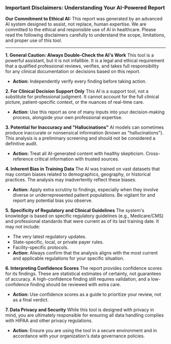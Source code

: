 ### Important Disclaimers: Understanding Your AI-Powered Report

**Our Commitment to Ethical AI:** This report was generated by an advanced AI system designed to assist, not replace, human expertise. We are committed to the ethical and responsible use of AI in healthcare. Please read the following disclaimers carefully to understand the scope, limitations, and proper use of this tool.

---

**1. General Caution: Always Double-Check the AI's Work**
This tool is a powerful assistant, but it is not infallible. It is a legal and ethical requirement that a qualified professional reviews, verifies, and takes full responsibility for any clinical documentation or decisions based on this report.
*   **Action:** Independently verify every finding before taking action.

**2. For Clinical Decision Support Only**
This AI is a support tool, not a substitute for professional judgment. It cannot account for the full clinical picture, patient-specific context, or the nuances of real-time care.
*   **Action:** Use this report as one of many inputs into your decision-making process, alongside your own professional expertise.

**3. Potential for Inaccuracy and "Hallucinations"**
AI models can sometimes produce inaccurate or nonsensical information (known as "hallucinations"). This analysis is a preliminary screening and should not be considered a definitive audit.
*   **Action:** Treat all AI-generated content with healthy skepticism. Cross-reference critical information with trusted sources.

**4. Inherent Bias in Training Data**
The AI was trained on vast datasets that may contain biases related to demographics, geography, or historical practices. The analysis may inadvertently reflect these biases.
*   **Action:** Apply extra scrutiny to findings, especially when they involve diverse or underrepresented patient populations. Be vigilant for and report any potential bias you observe.

**5. Specificity of Regulatory and Clinical Guidelines**
The system's knowledge is based on specific regulatory guidelines (e.g., Medicare/CMS) and professional standards that were current as of its last training date. It may not include:
*   The very latest regulatory updates.
*   State-specific, local, or private payer rules.
*   Facility-specific protocols.
*   **Action:** Always confirm that the analysis aligns with the most current and applicable regulations for your specific situation.

**6. Interpreting Confidence Scores**
The report provides confidence scores for its findings. These are statistical estimates of certainty, not guarantees of accuracy. A high-confidence finding still requires validation, and a low-confidence finding should be reviewed with extra care.
*   **Action:** Use confidence scores as a guide to prioritize your review, not as a final verdict.

**7. Data Privacy and Security**
While this tool is designed with privacy in mind, you are ultimately responsible for ensuring all data handling complies with HIPAA and other privacy regulations.
*   **Action:** Ensure you are using the tool in a secure environment and in accordance with your organization's data governance policies.
